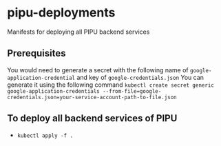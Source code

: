 # pipu-deployments
Manifests for deploying all PIPU backend services

## Prerequisites
You would need to generate a secret with the following name of `google-application-credential` and key of `google-credentials.json`
You can generate it using the following command
`kubectl create secret generic google-application-credentials --from-file=google-credentials.json=your-service-account-path-to-file.json`

## To deploy all backend services of PIPU
* `kubectl apply -f .`